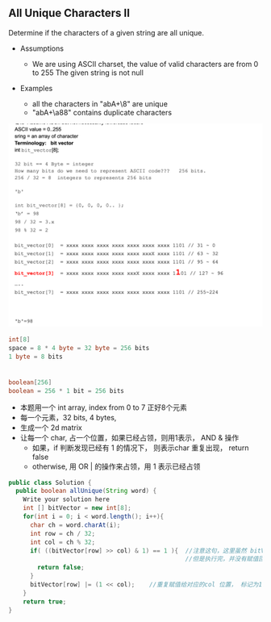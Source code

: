 ## All Unique Characters II

Determine if the characters of a given string are all unique.

- Assumptions
  - We are using ASCII charset, the value of valid characters are from 0 to 255 The given string is not null

- Examples
  - all the characters in "abA+\8" are unique
  - "abA+\a88" contains duplicate characters


![](img/2020-11-27-00-05-23.png)

```java
int[8]      
space = 8 * 4 byte = 32 byte = 256 bits
1 byte = 8 bits


boolean[256]       
boolean = 256 * 1 bit = 256 bits
```

- 本题用一个 int array, index from 0 to 7 正好8个元素
- 每一个元素，32 bits, 4 bytes, 
- 生成一个 2d matrix
- 让每一个 char, 占一个位置，如果已经占领，则用1表示， AND & 操作
  - 如果，if 判断发现已经有 1 的情况下， 则表示char 重复出现， return false
  - otherwise, 用 OR | 的操作来占领，用 1 表示已经占领 


```java
public class Solution {
  public boolean allUnique(String word) {
    Write your solution here
    int [] bitVector = new int[8];
    for(int i = 0; i < word.length(); i++){
      char ch = word.charAt(i);
      int row = ch / 32;
      int col = ch % 32;
      if( ((bitVector[row] >> col) & 1) == 1 ){  //注意这句，这里虽然 bitVector[row], 尽管shift right, 然后 AND 1
                                                 //但是执行完，并没有赋值回bitVector[row], 
        return false;
      } 
      bitVector[row] |= (1 << col);    //重复赋值给对应的col 位置， 标记为1
    }
    return true;
}
```